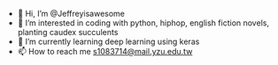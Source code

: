 - 👋 Hi, I’m @Jeffreyisawesome
- 👀 I’m interested in coding with python, hiphop, english fiction novels, planting caudex succulents
- 🌱 I’m currently learning deep learning using keras
- 📫 How to reach me s1083714@mail.yzu.edu.tw

<!---
Jeffreyisawesome/Jeffreyisawesome is a ✨ special ✨ repository because its `README.md` (this file) appears on your GitHub profile.
You can click the Preview link to take a look at your changes.
--->
